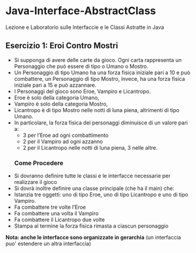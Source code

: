 # Java-Interface-AbstractClass
Lezione e Laboratorio sulle Interfaccie e le Classi Astratte in Java

## Esercizio 1: Eroi Contro Mostri
* Si supponga di avere delle carte da gioco. Ogni carta rappresenta un Personaggio che può essere di tipo o Umano o Mostro. 
* Un Personaggio di tipo Umano ha una forza fisica iniziale pari a 10 e può combattere, un Personaggio di tipo Mostro, invece, ha una forza fisica iniziale pari a 15 e può azzannare.
* I Personaggi del gioco sono Eroe, Vampiro e Licantropo.
* Eroe è solo della categoria Umano,
* Vampiro è solo della categoria Mostro,
* Licantropo è di tipo Mostro nelle notti di luna piena, altrimenti
di tipo Umano.
* In particolare, la forza fisica dei personaggi diminuisce di un valore pari a:
   - 3 per l’Eroe ad ogni combattimento
   - 2 per il Vampiro ad ogni azzanno
   - 2 per il Licantropo nelle notti di luna piena, 3 nelle altre. 
   ### Come Procedere
* Si dovranno definire tutte le classi e le interfacce necessarie per realizzare il gioco
* Si dovrà inoltre definire una classe principale (che ha il main) che:
* Istanzia tre oggetti: uno di tipo Eroe, uno di tipo Licantropo e uno di tipo Vampiro.
* Fa combattere tre volte l’Eroe
* Fa combattere una volta il Vampiro
* Fa combattere il Licantropo due volte
* Stampa al termine la forza fisica rimasta a ciascun personaggio 

**Nota: anche le interfacce sono organizzate in gerarchia** (un interfaccia puo' estendere un altra interfaccia)

